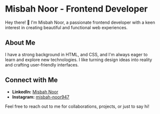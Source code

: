 # Misbah Noor - Frontend Developer

Hey there! 👋 I'm Misbah Noor, a passionate frontend developer with a keen interest in creating beautiful and functional web experiences.

## About Me

I have a strong background in HTML, and CSS, and I'm always eager to learn and explore new technologies. I like turning design ideas into reality and crafting user-friendly interfaces.

## Connect with Me

- **LinkedIn:** [Misbah Noor](https://www.linkedin.com/in/misbah-noor-979a3128a/)
- **Instagram:** [misbah-noor947](https://www.instagram.com/misbah-noor947)

Feel free to reach out to me for collaborations, projects, or just to say hi! 

